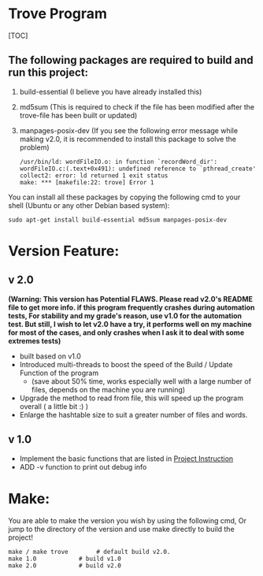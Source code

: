 # Trove Program

[TOC]



## The following packages are required to build and run this project:

1. build-essential (I believe you have already installed this)

2. md5sum (This is required to check if the file has been modified after the trove-file has been built or updated)

3. manpages-posix-dev (If you see the following error message while making v2.0, it is recommended to install this package to solve the problem)

   ```shell
   /usr/bin/ld: wordFileIO.o: in function `recordWord_dir':
   wordFileIO.c:(.text+0x491): undefined reference to `pthread_create'
   collect2: error: ld returned 1 exit status
   make: *** [makefile:22: trove] Error 1
   ```
   

You can install all these packages by copying the following cmd to your shell (Ubuntu or any other Debian based system):

```shell
sudo apt-get install build-essential md5sum manpages-posix-dev
```

# Version Feature:

## v 2.0

**(Warning: This version has Potential FLAWS. Please read  v2.0's README file to get more info. if this program frequently crashes during automation tests, For stability and my grade's reason, use v1.0 for the automation test. But still, I wish to let v2.0 have a try, it performs well on my machine for most of the cases, and only crashes when I ask it to deal with some extremes tests)**

- built based on v1.0
- Introduced multi-threads to boost the speed of the Build / Update Function of the program 
  - (save about 50% time, works especially well with a large number of files, depends on the machine you are running)
- Upgrade the method to read from file, this will speed up the program overall ( a little bit :) )
- Enlarge the hashtable size to suit a greater number of files and words.

## v 1.0

- Implement the basic functions that are listed in [Project Instruction](https://teaching.csse.uwa.edu.au/units/CITS2002/projects/project2.php)
- ADD -v function to print out debug info

# Make:

You are able to make the version you wish by using the following cmd, Or jump to the directory of the version and use make directly to build the project!

```shell
make / make trove		 # default build v2.0.
make 1.0			# build v1.0
make 2.0			# build v2.0
```


